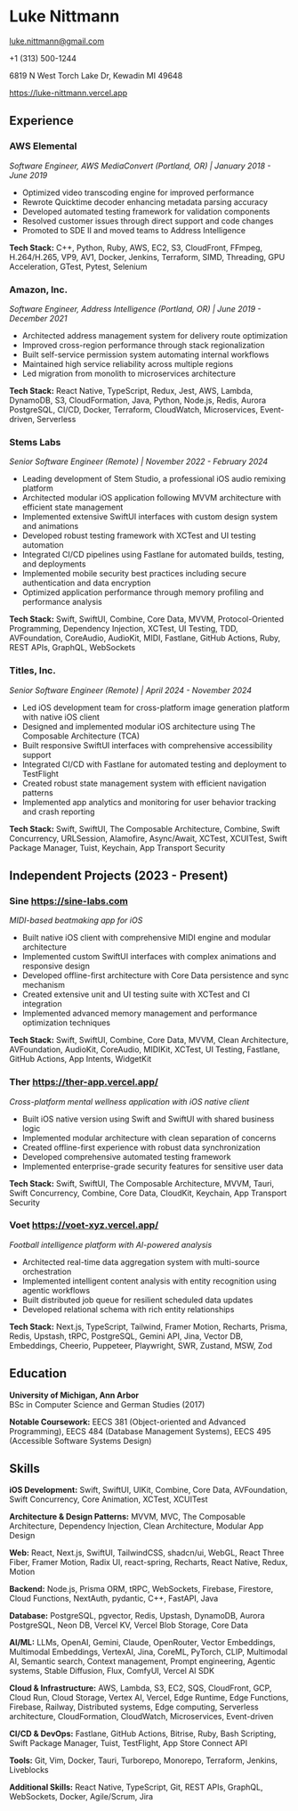 # Luke Nittmann

luke.nittmann@gmail.com 

+1 (313) 500-1244 

6819 N West Torch Lake Dr, Kewadin MI 49648

https://luke-nittmann.vercel.app

## Experience

### AWS Elemental

*Software Engineer, AWS MediaConvert (Portland, OR) | January 2018 - June 2019*
  - Optimized video transcoding engine for improved performance
  - Rewrote Quicktime decoder enhancing metadata parsing accuracy
  - Developed automated testing framework for validation components
  - Resolved customer issues through direct support and code changes
  - Promoted to SDE II and moved teams to Address Intelligence

**Tech Stack:** C++, Python, Ruby, AWS, EC2, S3, CloudFront, FFmpeg, H.264/H.265, VP9, AV1, Docker, Jenkins, Terraform, SIMD, Threading, GPU Acceleration, GTest, Pytest, Selenium

### Amazon, Inc.

*Software Engineer, Address Intelligence (Portland, OR) | June 2019 - December 2021*
  - Architected address management system for delivery route optimization
  - Improved cross-region performance through stack regionalization
  - Built self-service permission system automating internal workflows
  - Maintained high service reliability across multiple regions
  - Led migration from monolith to microservices architecture

**Tech Stack:** React Native, TypeScript, Redux, Jest, AWS, Lambda, DynamoDB, S3, CloudFormation, Java, Python, Node.js, Redis, Aurora PostgreSQL, CI/CD, Docker, Terraform, CloudWatch, Microservices, Event-driven, Serverless

### Stems Labs

*Senior Software Engineer (Remote) | November 2022 - February 2024*
  - Leading development of Stem Studio, a professional iOS audio remixing platform
  - Architected modular iOS application following MVVM architecture with efficient state management
  - Implemented extensive SwiftUI interfaces with custom design system and animations
  - Developed robust testing framework with XCTest and UI testing automation
  - Integrated CI/CD pipelines using Fastlane for automated builds, testing, and deployments
  - Implemented mobile security best practices including secure authentication and data encryption
  - Optimized application performance through memory profiling and performance analysis

**Tech Stack:** Swift, SwiftUI, Combine, Core Data, MVVM, Protocol-Oriented Programming, Dependency Injection, XCTest, UI Testing, TDD, AVFoundation, CoreAudio, AudioKit, MIDI, Fastlane, GitHub Actions, Ruby, REST APIs, GraphQL, WebSockets

### Titles, Inc.

*Senior Software Engineer (Remote) | April 2024 - November 2024*
  - Led iOS development team for cross-platform image generation platform with native iOS client
  - Designed and implemented modular iOS architecture using The Composable Architecture (TCA)
  - Built responsive SwiftUI interfaces with comprehensive accessibility support
  - Integrated CI/CD with Fastlane for automated testing and deployment to TestFlight
  - Created robust state management system with efficient navigation patterns
  - Implemented app analytics and monitoring for user behavior tracking and crash reporting

**Tech Stack:** Swift, SwiftUI, The Composable Architecture, Combine, Swift Concurrency, URLSession, Alamofire, Async/Await, XCTest, XCUITest, Swift Package Manager, Tuist, Keychain, App Transport Security

## Independent Projects (2023 - Present)

### Sine https://sine-labs.com

*MIDI-based beatmaking app for iOS*
  - Built native iOS client with comprehensive MIDI engine and modular architecture
  - Implemented custom SwiftUI interfaces with complex animations and responsive design
  - Developed offline-first architecture with Core Data persistence and sync mechanism
  - Created extensive unit and UI testing suite with XCTest and CI integration
  - Implemented advanced memory management and performance optimization techniques

**Tech Stack:** Swift, SwiftUI, Combine, Core Data, MVVM, Clean Architecture, AVFoundation, AudioKit, CoreAudio, MIDIKit, XCTest, UI Testing, Fastlane, GitHub Actions, App Intents, WidgetKit

### Ther https://ther-app.vercel.app/

*Cross-platform mental wellness application with iOS native client*
  - Built iOS native version using Swift and SwiftUI with shared business logic
  - Implemented modular architecture with clean separation of concerns
  - Created offline-first experience with robust data synchronization
  - Developed comprehensive automated testing framework
  - Implemented enterprise-grade security features for sensitive user data

**Tech Stack:** Swift, SwiftUI, The Composable Architecture, MVVM, Tauri, Swift Concurrency, Combine, Core Data, CloudKit, Keychain, App Transport Security

### Voet https://voet-xyz.vercel.app/

*Football intelligence platform with AI-powered analysis*
  - Architected real-time data aggregation system with multi-source orchestration
  - Implemented intelligent content analysis with entity recognition using agentic workflows
  - Built distributed job queue for resilient scheduled data updates
  - Developed relational schema with rich entity relationships

**Tech Stack:** Next.js, TypeScript, Tailwind, Framer Motion, Recharts, Prisma, Redis, Upstash, tRPC, PostgreSQL, Gemini API, Jina, Vector DB, Embeddings, Cheerio, Puppeteer, Playwright, SWR, Zustand, MSW, Zod

## Education

**University of Michigan, Ann Arbor**  
BSc in Computer Science and German Studies (2017)

**Notable Coursework:** EECS 381 (Object-oriented and Advanced Programming), EECS 484 (Database Management Systems), EECS 495 (Accessible Software Systems Design)

## Skills

**iOS Development:** Swift, SwiftUI, UIKit, Combine, Core Data, AVFoundation, Swift Concurrency, Core Animation, XCTest, XCUITest

**Architecture & Design Patterns:** MVVM, MVC, The Composable Architecture, Dependency Injection, Clean Architecture, Modular App Design

**Web:** React, Next.js, SwiftUI, TailwindCSS, shadcn/ui, WebGL, React Three Fiber, Framer Motion, Radix UI, react-spring, Recharts, React Native, Redux, Motion

**Backend:** Node.js, Prisma ORM, tRPC, WebSockets, Firebase, Firestore, Cloud Functions, NextAuth, pydantic, C++, FastAPI, Java

**Database:** PostgreSQL, pgvector, Redis, Upstash, DynamoDB, Aurora PostgreSQL, Neon DB, Vercel KV, Vercel Blob Storage, Core Data

**AI/ML:** LLMs, OpenAI, Gemini, Claude, OpenRouter, Vector Embeddings, Multimodal Embeddings, VertexAI, Jina, CoreML, PyTorch, CLIP, Multimodal AI, Semantic search, Context management, Prompt engineering, Agentic systems, Stable Diffusion, Flux, ComfyUI, Vercel AI SDK

**Cloud & Infrastructure:** AWS, Lambda, S3, EC2, SQS, CloudFront, GCP, Cloud Run, Cloud Storage, Vertex AI, Vercel, Edge Runtime, Edge Functions, Firebase, Railway, Distributed systems, Edge computing, Serverless architecture, CloudFormation, CloudWatch, Microservices, Event-driven

**CI/CD & DevOps:** Fastlane, GitHub Actions, Bitrise, Ruby, Bash Scripting, Swift Package Manager, Tuist, TestFlight, App Store Connect API

**Tools:** Git, Vim, Docker, Tauri, Turborepo, Monorepo, Terraform, Jenkins, Liveblocks

**Additional Skills:** React Native, TypeScript, Git, REST APIs, GraphQL, WebSockets, Docker, Agile/Scrum, Jira 